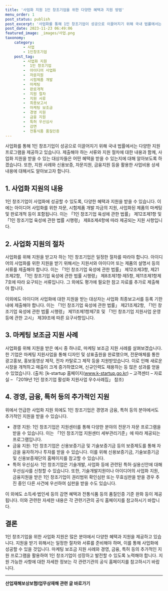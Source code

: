 ```yaml
---
title: '사업화 지원 1인 창조기업을 위한 다양한 혜택과 지원 방법'
menu_order: 1
post_status: publish
post_excerpt: '사업화를 통해 1인 창조기업이 성공으로 이끌어지기 위해 국내 법률에서는 다양한 지원 프로그램을 제공하고 있습니다. 제출해야 하는 서류와 지원 절차에 대한 내용과 함께, 사업화 지원을 받을 수 있는 대상자들은 어떤 혜택을 받을 수 있는지에 대해 알아보도록 하겠습니다. 또한, 지원 사례와 신용보증, 자문지원, 금융지원 등을 활용한 사업비용 상세 내용에 대해서도 알아보고자 합니다.'
post_date: 2023-11-23 06:49:06
featured_image: _images/사업.png
taxonomy:
    category:
        - 사업
        - 1인창조기업
    post_tag:
        - 사업화 지원
        -  1인 창조기업
        -  아이디어 사업화
        -  자문지원
        -  시험제품 개발
        -  마케팅
        -  판로개척
        -  지원 절차
        -  지원 서류
        -  최종보고서
        -  마케팅 보조금
        -  경영 지원
        -  금융 지원
        -  특허 우선심사
        -  감면
        -  전통식품 품질인증
---
```



사업화를 통해 1인 창조기업이 성공으로 이끌어지기 위해 국내 법률에서는 다양한 지원 프로그램을 제공하고 있습니다. 제출해야 하는 서류와 지원 절차에 대한 내용과 함께, 사업화 지원을 받을 수 있는 대상자들은 어떤 혜택을 받을 수 있는지에 대해 알아보도록 하겠습니다. 또한, 지원 사례와 신용보증, 자문지원, 금융지원 등을 활용한 사업비용 상세 내용에 대해서도 알아보고자 합니다.

## 1. 사업화 지원의 내용

1인 창조기업이 사업화에 성공할 수 있도록, 다양한 혜택과 지원을 받을 수 있습니다. 이에는 아이디어 사업화를 위한 자문, 시험제품 개발 자금의 지원, 사업화된 제품의 마케팅 및 판로개척 등이 포함됩니다. 이는 「1인 창조기업 육성에 관한 법률」 제12조제1항 및 「1인 창조기업 육성에 관한 법률 시행령」 제8조제4항에 따라 제공되는 지원 사항입니다.

## 2. 사업화 지원의 절차

사업화를 위해 지원을 받고자 하는 1인 창조기업은 일정한 절차를 따라야 합니다. 아이디어의 사업화를 위한 지원을 받기 위해서는 지원서와 아이디어 또는 제품의 설명서 등의 서류를 제출해야 합니다. 이는 「1인 창조기업 육성에 관한 법률」 제12조제3항, 제21조제2항, 「1인 창조기업 육성에 관한 법률 시행령」 제8조제1항·제5항, 제11조제1항제7호에 따라 요구되는 서류입니다. 그 외에도 평가에 필요한 참고 자료를 추가로 제출해야 합니다.

이외에도 아이디어 사업화에 대한 지원을 받는 대상자는 사업화 최종보고서를 등록 기한 내에 제출해야 합니다. 이는 「1인 창조기업 육성에 관한 법률」 제21조제2항, 「1인 창조기업 육성에 관한 법률 시행령」 제11조제1항제7호 및 「1인 창조기업 지원사업 운영 등에 관한 고시」 제39조에 따른 요구사항입니다.

## 3. 마케팅 보조금 지원 사례

사업화를 위해 지원을 받은 예시 중 하나로, 마케팅 보조금 지원 사례를 살펴보겠습니다. 한 기업은 마케팅 지원사업을 통해 디자인 및 상표출원을 완료했으며, 전문매체를 통한 광고홍보, 홍보동영상 제작, 전자 카탈로그 제작 등을 지원받았습니다. 이로 인해 새로운 시장을 개척하고 매출이 크게 증가하였으며, 신규인력도 채용하는 등 많은 성과를 얻을 수 있었습니다. (출처: [k-startup 홈페이지(www.k-startup.go.kr) – 고객센터 – 자료실 – 「2019년 1인 창조기업 활성화 지원사업 우수사례집」 참조)

## 4. 경영, 금융, 특허 등의 추가적인 지원

위에서 언급한 사업화 지원 외에도 1인 창조기업은 경영과 금융, 특허 등의 분야에서도 추가적인 지원을 받을 수 있습니다.

- 경영 지원: 1인 창조기업은 지원센터를 통해 다양한 분야의 전문가 자문 프로그램을 받을 수 있습니다. 이는 「1인 창조기업 지원센터 세부관리기준」에 따라 제공되는 프로그램입니다.
- 금융 지원: 1인 창조기업은 신용보증기금 및 기술보증기금 등의 보증제도를 통해 자금을 융자하거나 투자를 받을 수 있습니다. 이를 위해 신용보증기금, 기술보증기금 및 신용보증재단의 홈페이지를 참고할 수 있습니다.
- 특허 우선심사: 1인 창조기업은 기술개발, 사업화 등에 관련된 특허·실용신안에 대해 우선심사를 신청할 수 있습니다. 또한, 기술개발지원이나 아이디어의 사업화 지원, 금융지원을 받은 1인 창조기업이 권리범위 확인심판 또는 무효심판을 받을 경우 추진 중인 다른 사건에 우선하여 심판을 받을 수도 있습니다.

이 외에도 소득세·법인세 등의 감면 혜택과 전통식품 등의 품질인증 기준 완화 등이 제공됩니다. 이와 관련한 자세한 내용은 각 관련기관의 공식 홈페이지를 참고하시기 바랍니다.

## 결론

1인 창조기업을 위한 사업화 지원은 많은 분야에서 다양한 혜택과 지원을 제공하고 있습니다. 지원을 받기 위해서는 일정한 절차와 서류를 준비해야 하며, 이를 통해 사업화에 성공할 수 있을 것입니다. 마케팅 보조금 지원 사례와 경영, 금융, 특허 등의 추가적인 지원 프로그램을 활용하여 1인 창조기업이 성장하고 발전할 수 있도록 노력해야 합니다.  지원 가능한 사항에 대한 자세한 정보는 각 관련기관의 공식 홈페이지를 참고하시기 바랍니다.


<!-- wp:separator -->
<hr class="wp-block-separator has-alpha-channel-opacity"/>
<!-- /wp:separator -->

<!-- wp:group {"backgroundColor":"base","layout":{"type":"constrained"}} -->
<div class="wp-block-group has-base-background-color has-background"><!-- wp:paragraph {"align":"center","fontSize":"medium"} -->
<p class="has-text-align-center has-large-font-size"><strong>산업재해보상보험Ⅰ업무상재해 관련 글 바로가기</strong></p>
<!-- /wp:paragraph -->


<!-- wp:latest-posts
{"categories":[{"id":10860,"count":19,"description":"","link":"https://uknowlaw.com/category/%ec%82%b0%ec%97%85%ec%9e%ac%ed%95%b4%eb%b3%b4%ec%83%81%eb%b3%b4%ed%97%98%e2%85%b0%ec%97%85%eb%ac%b4%ec%83%81%ec%9e%ac%ed%95%b4/","name":"산업재해보상보험Ⅰ업무상재해","slug":"산업재해보상보험Ⅰ업무상재해","taxonomy":"category","parent":0,"meta":[],"_links":{"self":[{"href":"https://uknowlaw.com/wp-json/wp/v2/categories/10860"}],"collection":[{"href":"https://uknowlaw.com/wp-json/wp/v2/categories"}],"about":[{"href":"https://uknowlaw.com/wp-json/wp/v2/taxonomies/category"}],"wp:post_type":[{"href":"https://uknowlaw.com/wp-json/wp/v2/posts?categories=10860"}],"curies":[{"name":"wp","href":"https://api.w.org/{rel}","templated":true}]}}],"postsToShow":100,"excerptLength":28,"postLayout":"grid","columns":2,"featuredImageAlign":"left","featuredImageSizeSlug":"large","fontSize":"small"} /--></div>
<!-- /wp:group -->